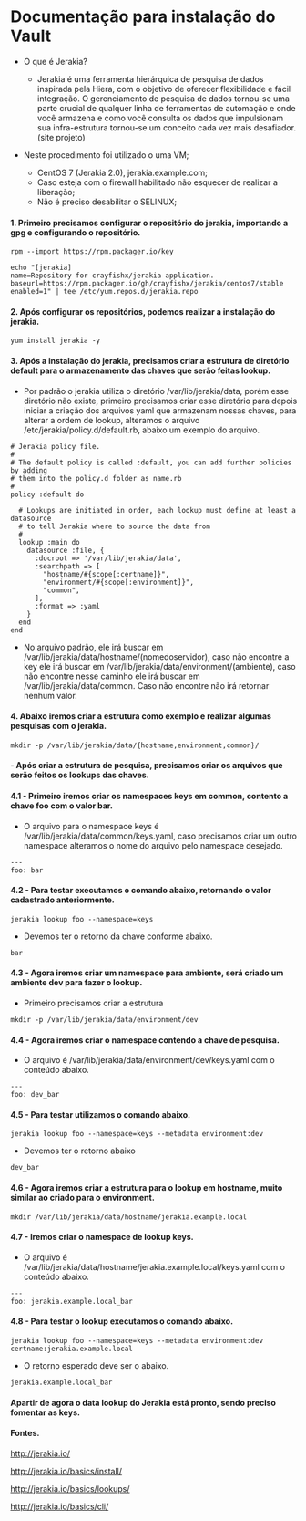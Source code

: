 # Documentação para instalação do Vault

- O que é Jerakia?

  - Jerakia é uma ferramenta hierárquica de pesquisa de dados inspirada pela Hiera, com o objetivo de oferecer flexibilidade e fácil integração. O gerenciamento de pesquisa de dados tornou-se uma parte crucial de qualquer linha de ferramentas de automação e onde você armazena e como você consulta os dados que impulsionam sua infra-estrutura tornou-se um conceito cada vez mais desafiador.(site projeto)

- Neste procedimento foi utilizado o uma VM;

  - CentOS 7 (Jerakia 2.0), jerakia.example.com;
  - Caso esteja com o firewall habilitado não esquecer de realizar a liberação;
  - Não é preciso desabilitar o SELINUX;

#### 1. Primeiro precisamos configurar o repositório do jerakia, importando a gpg e configurando o repositório.

```shell
rpm --import https://rpm.packager.io/key

echo "[jerakia]
name=Repository for crayfishx/jerakia application.
baseurl=https://rpm.packager.io/gh/crayfishx/jerakia/centos7/stable
enabled=1" | tee /etc/yum.repos.d/jerakia.repo
```

#### 2. Após configurar os repositórios, podemos realizar a instalação do jerakia.

```shell
yum install jerakia -y
```

#### 3. Após a instalação do jerakia, precisamos criar a estrutura de diretório default para o armazenamento das chaves que serão feitas lookup. 
  - Por padrão o jerakia utiliza o diretório /var/lib/jerakia/data, porém esse diretório não existe, primeiro precisamos criar esse diretório para depois iniciar a criação dos arquivos yaml que armazenam nossas chaves, para alterar a ordem de lookup, alteramos o arquivo /etc/jerakia/policy.d/default.rb, abaixo um exemplo do arquivo.

```shell
# Jerakia policy file.
#
# The default policy is called :default, you can add further policies by adding
# them into the policy.d folder as name.rb
#
policy :default do

  # Lookups are initiated in order, each lookup must define at least a datasource
  # to tell Jerakia where to source the data from 
  #
  lookup :main do
    datasource :file, {
      :docroot => '/var/lib/jerakia/data',
      :searchpath => [
        "hostname/#{scope[:certname]}",
        "environment/#{scope[:environment]}",
        "common",
      ],
      :format => :yaml
    }
  end
end
```

  - No arquivo padrão, ele irá buscar em /var/lib/jerakia/data/hostname/(nomedoservidor), caso não encontre a key ele irá buscar em /var/lib/jerakia/data/environment/(ambiente), caso não encontre nesse caminho ele irá buscar em /var/lib/jerakia/data/common. Caso não encontre não irá retornar nenhum valor.
  
#### 4. Abaixo iremos criar a estrutura como exemplo e realizar algumas pesquisas com o jerakia.

```shell
mkdir -p /var/lib/jerakia/data/{hostname,environment,common}/
```

####  - Após criar a estrutura de pesquisa, precisamos criar os arquivos que serão feitos os lookups das chaves.

#### 4.1 - Primeiro iremos criar os namespaces keys em common, contento a chave foo com o valor bar.

  - O arquivo para o namespace keys é /var/lib/jerakia/data/common/keys.yaml, caso precisamos criar um outro namespace alteramos o nome do arquivo pelo namespace desejado.
  
```shell
---
foo: bar
```

#### 4.2 - Para testar executamos o comando abaixo, retornando o valor cadastrado anteriormente.

```shell
jerakia lookup foo --namespace=keys
```
  - Devemos ter o retorno da chave conforme abaixo.

```shell
bar
```

#### 4.3 - Agora iremos criar um namespace para ambiente, será criado um ambiente dev para fazer o lookup.

  - Primeiro precisamos criar a estrutura
  
```shell
mkdir -p /var/lib/jerakia/data/environment/dev
```

#### 4.4 - Agora iremos criar o namespace contendo a chave de pesquisa.

  - O arquivo é /var/lib/jerakia/data/environment/dev/keys.yaml com o conteúdo abaixo.

```shell
---
foo: dev_bar
```

#### 4.5 - Para testar utilizamos o comando abaixo.

```shell
jerakia lookup foo --namespace=keys --metadata environment:dev
```

  - Devemos ter o retorno abaixo

```shell
dev_bar
```

#### 4.6 - Agora iremos criar a estrutura para o lookup em hostname, muito similar ao criado para o environment.

```shell
mkdir /var/lib/jerakia/data/hostname/jerakia.example.local
```

#### 4.7 - Iremos criar o namespace de lookup keys.

  - O arquivo é /var/lib/jerakia/data/hostname/jerakia.example.local/keys.yaml com o conteúdo abaixo.

```shell
---
foo: jerakia.example.local_bar
```

#### 4.8 - Para testar o lookup executamos o comando abaixo.

```shell
jerakia lookup foo --namespace=keys --metadata environment:dev certname:jerakia.example.local
```

  - O retorno esperado deve ser o abaixo.

```shell
jerakia.example.local_bar
``` 

#### Apartir de agora o data lookup do Jerakia está pronto, sendo preciso fomentar as keys.

#### Fontes.

http://jerakia.io/

http://jerakia.io/basics/install/

http://jerakia.io/basics/lookups/

http://jerakia.io/basics/cli/
